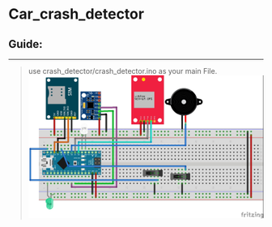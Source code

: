 # Car_crash_detector

## Guide:

---

> use crash_detector/crash_detector.ino as your main File.
> ![Fritzing design](https://raw.githubusercontent.com/Amansinghtech/Car_crash_detector/main/fritzing_Design_bb.jpg)
